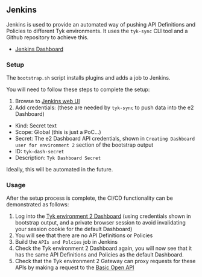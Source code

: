 ## Jenkins

Jenkins is used to provide an automated way of pushing API Definitions and Policies to different Tyk environments. It uses the `tyk-sync` CLI tool and a Github repository to achieve this.

- [Jenkins Dashboard](http://localhost:8070)

### Setup

The `bootstrap.sh` script installs plugins and adds a job to Jenkins.

You will need to follow these steps to complete the setup:

1. Browse to [Jenkins web UI](http://localhost:8070)
2. Add credentials: (these are needed by `tyk-sync` to push data into the e2 Dashboard)
  - Kind: Secret text
  - Scope: Global (this is just a PoC...)
  - Secret: The e2 Dashboard API credentials, shown in `Creating Dashboard user for environment 2` section of the bootstrap output
  - ID: `tyk-dash-secret`
  - Description: `Tyk Dashboard Secret`

Ideally, this will be automated in the future.

### Usage

After the setup process is complete, the CI/CD functionality can be demonstrated as follows:

1. Log into the [Tyk environment 2 Dashboard](http://localhost:3002) (using credentials shown in bootstrap output, and a private browser session to avoid invalidating your session cookie for the default Dashboard)
2. You will see that there are no API Definitions or Policies
3. Build the `APIs and Polcies` job in Jenkins
4. Check the Tyk environment 2 Dashboard again, you will now see that it has the same API Definitions and Policies as the default Dashboard.
5. Check that the Tyk environment 2 Gateway can proxy requests for these APIs by making a request to the [Basic Open API](http://localhost:8085/basic-open-api)